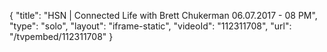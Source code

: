 {
    "title": "HSN | Connected Life with Brett Chukerman 06.07.2017 - 08 PM",
    "type": "solo",
    "layout": "iframe-static",
    "videoId": "112311708",
    "url": "\/tvpembed\/112311708"
}